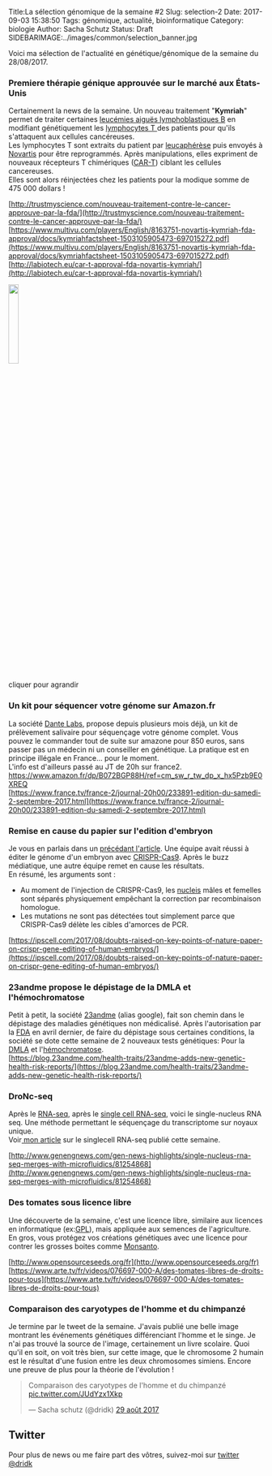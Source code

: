 Title:La sélection génomique de la semaine #2 
Slug: selection-2
Date: 2017-09-03 15:38:50
Tags: génomique, actualité, bioinformatique
Category: biologie
Author: Sacha Schutz
Status: Draft
SIDEBARIMAGE:../images/common/selection_banner.jpg

Voici ma sélection de l'actualité en génétique/génomique de la semaine du 28/08/2017.

### Premiere thérapie génique approuvée sur le marché aux États-Unis
Certainement la news de la semaine. Un nouveau traitement "**Kymriah**" permet de traiter certaines [leucémies aiguës lymphoblastiques B](https://fr.wikipedia.org/wiki/Leuc%C3%A9mie_aigu%C3%AB_lymphoblastique) en modifiant génétiquement les [lymphocytes T ](https://fr.wikipedia.org/wiki/Lymphocyte_T)des patients pour qu'ils s'attaquent aux cellules cancéreuses.    
Les lymphocytes T sont extraits du patient par [leucaphérèse](https://fr.wikipedia.org/wiki/Leucaph%C3%A9r%C3%A8se) puis envoyés à  [Novartis](https://fr.wikipedia.org/wiki/Novartis) pour être reprogrammés. Après manipulations, elles expriment de nouveaux récepteurs T chimériques ([CAR-T]((https://fr.wikipedia.org/wiki/R%C3%A9cepteur_antig%C3%A9nique_chim%C3%A9rique))) ciblant les cellules cancereuses.   
Elles sont alors réinjectées chez les patients pour la modique somme de 475 000 dollars !

[http://trustmyscience.com/nouveau-traitement-contre-le-cancer-approuve-par-la-fda/](http://trustmyscience.com/nouveau-traitement-contre-le-cancer-approuve-par-la-fda/)     
[https://www.multivu.com/players/English/8163751-novartis-kymriah-fda-approval/docs/kymriahfactsheet-1503105905473-697015272.pdf](https://www.multivu.com/players/English/8163751-novartis-kymriah-fda-approval/docs/kymriahfactsheet-1503105905473-697015272.pdf)    
[http://labiotech.eu/car-t-approval-fda-novartis-kymriah/](http://labiotech.eu/car-t-approval-fda-novartis-kymriah/)

<div class="figure"><a href="../images/selection2/car-t.png"><img src="../images/selection2/car-t.png" width="20%" height="20%" /></a> <div class="legend">cliquer pour agrandir </div> </div>   

### Un kit pour séquencer votre génome sur Amazon.fr
La société [Dante Labs](https://www.dantelabs.com/), propose depuis plusieurs mois déjà, un kit de prélèvement salivaire pour séquençage votre génome complet. Vous pouvez le commander tout de suite sur amazone pour 850 euros, sans passer pas un médecin ni un conseiller en génétique. 
La pratique est en principe illégale en France... pour le moment.       
L'info est d'ailleurs passé au JT de 20h sur france2.   
[https://www.amazon.fr/dp/B072BGP88H/ref=cm_sw_r_tw_dp_x_hx5Pzb9E0XREQ ](https://www.amazon.fr/dp/B072BGP88H/ref=cm_sw_r_tw_dp_x_hx5Pzb9E0XREQ )    
[https://www.france.tv/france-2/journal-20h00/233891-edition-du-samedi-2-septembre-2017.html](https://www.france.tv/france-2/journal-20h00/233891-edition-du-samedi-2-septembre-2017.html) 

### Remise en cause du papier sur l'edition d'embryon 
Je vous en parlais dans un [précédant l'article](edition-embryon-humain.html). Une équipe avait réussi à éditer le génome d'un embryon avec [CRISPR-Cas9](https://fr.wikipedia.org/wiki/Cas9). Après le buzz médiatique, une autre équipe remet en cause les résultats.    
En résumé, les arguments sont :      

- Au moment de l'injection de CRISPR-Cas9, les [nucleis](https://fr.wikipedia.org/wiki/Nucl%C3%A9us) mâles et femelles sont séparés physiquement empêchant la correction par recombinaison homologue.
- Les mutations ne sont pas détectées tout simplement parce que CRISPR-Cas9 délète les cibles d'amorces de PCR.

[https://ipscell.com/2017/08/doubts-raised-on-key-points-of-nature-paper-on-crispr-gene-editing-of-human-embryos/](https://ipscell.com/2017/08/doubts-raised-on-key-points-of-nature-paper-on-crispr-gene-editing-of-human-embryos/)

### 23andme propose le dépistage de la DMLA et l'hémochromatose 
Petit à petit, la société [23andme](https://www.23andme.com/en-int/) (alias google), fait son chemin dans le dépistage des maladies génétiques non médicalisé. Après l'autorisation par la [FDA](https://fr.wikipedia.org/wiki/Food_and_Drug_Administration) en avril dernier, de faire du dépistage sous certaines conditions, la société se dote cette semaine de 2 nouveaux tests génétiques: Pour la [DMLA](https://fr.wikipedia.org/wiki/D%C3%A9g%C3%A9n%C3%A9rescence_maculaire_li%C3%A9e_%C3%A0_l%27%C3%A2ge) et l'[hémochromatose](https://fr.wikipedia.org/wiki/H%C3%A9mochromatose).    
[https://blog.23andme.com/health-traits/23andme-adds-new-genetic-health-risk-reports/](https://blog.23andme.com/health-traits/23andme-adds-new-genetic-health-risk-reports/)

### DroNc-seq 
Après le [RNA-seq](https://fr.wikipedia.org/wiki/RNA-Seq), après le [single cell RNA-seq](https://en.wikipedia.org/wiki/Single_cell_sequencing), voici le single-nucleus RNA seq. Une méthode permettant le séquençage du transcriptome sur noyaux unique.   
Voir[ mon article](sc-rna-seq.html) sur le singlecell RNA-seq publié cette semaine.

[http://www.genengnews.com/gen-news-highlights/single-nucleus-rna-seq-merges-with-microfluidics/81254868](http://www.genengnews.com/gen-news-highlights/single-nucleus-rna-seq-merges-with-microfluidics/81254868)

### Des tomates sous licence libre
Une découverte de la semaine, c'est une licence libre, similaire aux licences en informatique (ex:[GPL](https://en.wikipedia.org/wiki/GNU_General_Public_License)), mais appliquée aux semences de l'agriculture.  
En gros, vous protégez vos créations génétiques avec une licence pour contrer les grosses boites comme [Monsanto](https://fr.wikipedia.org/wiki/Monsanto).

[http://www.opensourceseeds.org/fr](http://www.opensourceseeds.org/fr)    
[https://www.arte.tv/fr/videos/076697-000-A/des-tomates-libres-de-droits-pour-tous](https://www.arte.tv/fr/videos/076697-000-A/des-tomates-libres-de-droits-pour-tous)

### Comparaison des caryotypes de l'homme et du chimpanzé
Je termine par le tweet de la semaine. J'avais publié une belle image montrant les événements génétiques différenciant l'homme et le singe. Je n'ai pas trouvé la source de l'image, certainement un livre scolaire. 
Quoi qu'il en soit, on voit très bien, sur cette image, que le chromosome 2 humain est le résultat d'une fusion entre les deux chromosomes simiens. Encore une preuve de plus pour la théorie de l'évolution ! 

<blockquote class="twitter-tweet" data-lang="fr"><p lang="fr" dir="ltr">Comparaison des caryotypes de l&#39;homme et du chimpanzé <a href="https://t.co/JUdYzx1Xkp">pic.twitter.com/JUdYzx1Xkp</a></p>&mdash; Sacha schutz (@dridk) <a href="https://twitter.com/dridk/status/902653437728493576">29 août 2017</a></blockquote> <script async src="//platform.twitter.com/widgets.js" charset="utf-8"></script>

## Twitter
Pour plus de news ou me faire part des vôtres, suivez-moi sur [twitter @dridk](https://twitter.com/dridk)


